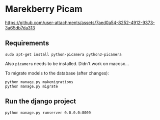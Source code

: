 # Marekberry Picam

https://github.com/user-attachments/assets/7aed0a54-8252-4912-9373-3a65db7da313

## Requirements

```
sudo apt-get install python-picamera python3-picamera
```

Also `picamera` needs to be installed. Didn't work on macosx...


To migrate models to the database (after changes):

```
python manage.py makemigrations
python manage.py migrate
```

## Run the django project

```
python manage.py runserver 0.0.0.0:8000
```


